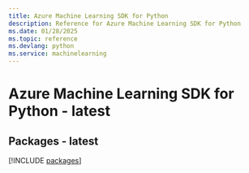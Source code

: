 ```yaml
---
title: Azure Machine Learning SDK for Python
description: Reference for Azure Machine Learning SDK for Python
ms.date: 01/28/2025
ms.topic: reference
ms.devlang: python
ms.service: machinelearning
---
```

# Azure Machine Learning SDK for Python - latest
## Packages - latest
[!INCLUDE [packages](machine-learning-index.md)]